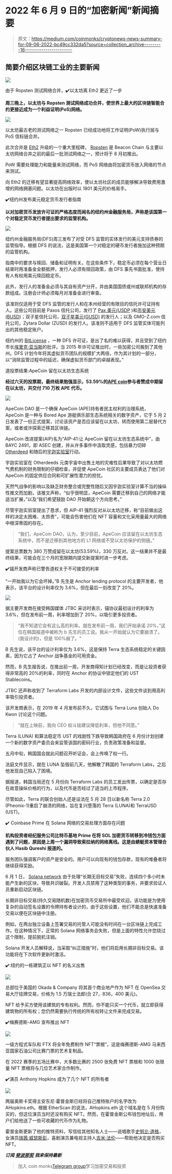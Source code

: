 # 2022 年 6 月 9 日的“加密新闻”新闻摘要

> 原文：<https://medium.com/coinmonks/cryptonews-news-summary-for-09-06-2022-bc49cc332da5?source=collection_archive---------16----------------------->

## 简要介绍区块链工业的主要新闻

![](img/f2a7cbedc011c2f2a90622cb457440ed.png)

由于 Ropsten 测试网络合并，✔️以太坊离 Eth2 更近了一步

**周三晚上，以太坊与 Ropsten 测试网络成功合并，使世界上最大的区块链智能合约更接近成为一个利益证明(PoS)网络。**

![](img/54ab35461ff2c4c6b68d92631eda4257.png)

以太坊最古老的测试网络之一 Ropsten 已经成功地将工作证明(PoW)执行层与 PoS 信标链合并。

此次合并是 [Eth2](https://ethereum.org/en/upgrades/) 升级的一个重大里程碑， [Ropsten](https://ropsten.etherscan.io/) 是 Beacon Chain 与主要以太坊网络合并之前的最后一批测试网络之一，预计将于 8 月初推出。

PoW 需要处理能力和能量来测试网络，而 PoS 网络由将加密货币放入网络的节点来测试。

向 Eth2 的迁移有望显著提高网络效率，使以太坊社区的成员能够解决导致费用激增的网络拥塞问题。以太坊在出版时以 1801 美元的价格易手。

✔️纽约州发布美元稳定货币发行者指南

**以对加密货币发放许可证的严格态度而闻名的纽约州金融服务局，声称是该国第一个对稳定货币发行者提出要求的监管机构。**

![](img/0a6c98f709d26d4114292b0400d6c1cd.png)

纽约州金融服务局(DFS)周三发布了对受 DFS 监管的实体发行的美元支持债券的监管指导。根据 DFS 的说法，这是美国第一个对稳定的硬币发行者施加这种预期的监管机构。

指南中的要求与赎回、储备和证明有关。在这些条件下，稳定币必须在每个营业日结束时用准备金全额抵押，发行人必须有赎回政策，由 DFS 事先书面批准，使持有人有权用美元赎回稳定币。

此外，发行人的准备金必须与其自有资产分开，并由美国国债或州或联邦机构的存款组成。注册会计师必须每月对准备金进行审查。

该准则仅适用于受 DFS 监管的发行人和在本州经营的有限目的信托许可证持有人。这些公司目前是 Paxos 信托公司，发行了 [Pax 美元(USDP](https://coinmarketcap.com/currencies/paxos-standard/#:~:text=USDP%20Price%20Live%20Data,trading%20volume%20of%20%2419%2C046%2C635%20USD.) )和[币安美元(BUSD](https://www.binance.com/en/busd))；双子星信托公司，[双子星美元(GUSD)](https://www.gemini.com/dollar) 的发行人；以及 GMO-Z.com 信托公司，Zytara Dollar (ZUSD) 的发行人。该准则不适用于 DFS 监管实体可能列出的其他稳定账户。

纽约州的 [BitLicense](https://en.wikipedia.org/wiki/BitLicense) ，一种 DFS 许可证，是出了名的难以获得，并且受到了纽约市长[埃里克·亚当斯](https://en.wikipedia.org/wiki/Eric_Adams)的批评。当 2015 年许可证推出时，一些加密公司搬到了其他州。DFS 计划今年将其虚拟货币团队的规模扩大两倍，作为其计划的一部分，以“消除监管过程中的延迟，确保虚拟货币部门的卓越表现。”

道投票结果:ApeCoin 留在以太坊生态系统

**经过六天的投票期，最终结果勉强显示，53.59%的**[**APE coin**](https://coinmarketcap.com/currencies/apecoin-ape/)**参与者赞成中期留在以太坊，共交付 710 万枚 APE 代币。**

![](img/917b390b733a47084e9291e959681895.png)

ApeCoin DAO 是一个确保 ApeCoin (APE)持有者民主权利的治理系统，ApeCoin 是一种与 Bored Ape 游艇俱乐部生态系统相关的数字资产，它于 5 月 2 日发表了一份正式提案，讨论该资产是否应该留在以太坊，转而使用第二层替代方案，或者或许探索迁移其区块链。

ApeCoin 改进提案(AIP)名为“AIP-41:让 ApeCoin 留在以太坊生态系统中”，由 BAYC 2491，即 ASEC 创建，并从许多事件中汲取灵感，包括暴力切碎 [Otherdeed](https://opensea.io/collection/otherdeed) 和随后的[宇迦实验室](https://www.yuga.com/)行动。

宇迦实验室在 Otherdeeds 元类宇宙中出售土地的灾难性后果导致了对以太坊燃气费机制的财务限制的仔细检查，并促使 ApeCoin 社区的主要成员表达了他们对 ApeCoin 的固定供应合同和可扩展性潜力的担忧。

天然气战争的影响以及缺乏财务整合或完整性随后又因宇迦实验室计算不当的操纵性推文而加剧，该推文声称，“似乎很明显，ApeCoin 需要迁移到自己的网络才能适当扩展，”以及“我们希望鼓励 DAO 开始朝这个方向思考。”

尽管宇迦实验室提出了恳求，但 AIP-41 强烈反对从以太坊迁移，称“目前做出这样的决定太困难、太昂贵”，可能会伤害他们在 NFT 容量和文化采用量最大的网络中根深蒂固的存在。

> “我们，ApeCoin DAO，认为，至少目前，ApeCoin 应该留在以太坊生态系统中，而不是迁移到其他地方的 L1 网络或不受以太坊保护的侧链。”

提案总票数为 380 万赞成留在以太坊(53.59%)，330 万反对。这一结果并不是最终结果，可能会在三个月的宽限期内提交新提案时进一步考虑。

✔️锚开发商声称已警告道权关于不可接受的利率

“一开始我以为它会坏掉。”B 先生是 Anchor lending protocol 的主要开发者，他表示，该平台的设计利率仅为 3.6%，但在最后一刻改变了 20%。

![](img/3d290d3b6b1e7679dadcf13c27a42bc7.png)

据主要开发商在接受韩国媒体 JTBC 采访时表示，锚协议最初设计的利率为 3.6%，但在发布前一周，利率增加到了 20%，以吸引更多投资者。

> “我不知道它会有这么高的利率。就在发布前一周，我们开始承诺 20%，”这位在韩国报道中被称为 b 先生的员工说。我从一开始就认为它要崩溃了。(我设计的)，但是 100%崩了。"

B 先生说，该平台的设计利率仅为 3.6%，这是保持 Terra 生态系统稳定的关键因素，因为它占了 Anchor 战争基金的可用资金。

然而，B 先生报告说，在推出前一周，开发商得知计划已经改变，而是让投资者获得非常高的 20%的利率，同时在 Anchor 的协议中锁定他们的 UST Stablecoins。

JTBC 还声称收到了 Terraform Labs 开发的内部设计文件，这些文件谈到用高利率吸引投资者。

该开发商表示，在 2019 年 4 月发布前不久，它试图与 Terra Luna 创始人 Do Kwon 讨论这个问题。

> “就在上映前，我向 CEO 权斗铉建议降低利率，但他不同意。”

Terra (LUNA) 和算法稳定币 UST 的戏剧性下跌导致韩国政府在 6 月份计划创建一个新的数字资产委员会来监管该国的密码行业，负责政策准备和监督。

五月中旬，韩国国会就此问题召开听证会，会上传唤了权一行。

法庭文件显示，就在 LUNA 坠毁前几天，他解散了韩国的 Terraform Labs，之后他发现自己陷入了困境。

据报道，韩国当局还在 5 月份向 Terraform Labs 的员工发出传票，以确定是否存在故意操纵价格的行为，以及代币是否经过了适当的上市程序。

尽管如此，Terra 的联合创始人还是设法在 5 月 28 日以新名称 Terra 2.0 (Pheonix-1)重启了崩溃的网络，旨在复兴堕落的 Terra (LUNA)和 TerraUSD (UST)。

✔️ Coinbase Prime 在 Solana 网络的交易处理方面存在问题

**机构投资者经纪服务公司比特币基地 Prime 在将 SOL 加密货币转移到冷钱包方面遇到了问题，原因是上周一个漏洞导致索拉纳的网络离线。这是由蜻蜓资本管理合伙人 Hasib Qureshi 报道的。**

服务团队强调客户的资产是安全的。用户可以向现有的钱包存款，现有的堆叠者将继续获得奖励。

6 月 1 日， [Solana network](https://solana.com/) 由于处理“长期无目标交易”失败，连续四个多小时未能产生新的区块，导致共识破裂。开发人员禁用了这种类型的事务，并要求验证人员重新启动区块链。

长期非目标交易(持久交易随机数)在加密货币交易所中最受欢迎。该功能是为使用复杂的自动签名设置的令牌持有者设计的，由于这些设置，他们不能总是快速准备交易以便在区块链中注册。

例如，在两台独立设备上签署交易的托管人可能没有时间在一台区块链上完成工作。在这种情况下，正常的 Solana 网络事务会失败，但是上面的特性允许您绕过这个限制，提前脱机注销。

Solana 开发人员解释说，当采取“纠正措施”时，他们将启用长期非目标交易。该功能将在下次软件更新时激活。

✔️:纽约的一栋建筑正以 NFT 的名义出售

![](img/d45a4fdb08a341d16003743cefba8830.png)

总部位于美国的 Okada & Company 将其首个商业地产作为 NFT 在 OpenSea 交易大厅挂牌交易，价格为 1.5 万瑞士法郎(合 27，836，400 美元)。

NFT 给予买方使用该建筑的专有权利。然而，你不能只买一个代币，就立即获得建筑物的所有权；您仍然需要执行传统的所有权转让文件来完成交易。

✔️梅赛德斯-AMG 宣布推出 NFT

![](img/57e2db05d1baeedf00fdd525145027ee.png)

一级方程式车队和 FTX 将全年免费制作 NFT“票根”，这是梅赛德斯-AMG 马来西亚国家石油公司比赛门票的艺术复制品。

在 2022 赛季的五场比赛中，大多数比赛的 2500 张免费 NFT 票根和 1000 张限量 NFT 票根将与几位艺术家合作制作。

✔️演员 Anthony Hopkins 成为了几个 NFT 的所有者

![](img/439e26582524191e7cc78a8d58c960b0.png)

两届奥斯卡奖得主安东尼·霍普金斯已经将自己推特账户的名字改为 AHopkins.eth。根据 EtherScan 的说法，AHopkins.eth 这个域名是在 5 月份购买的，但这位演员当时还没有购买 NFT。然而，在霍普金斯公布钱包地址后，用户们给他送了一些可收藏的代币作为礼物。

霍普金斯更新了他的推特资料，写信给其他知名人士——说唱歌手[史努比·道格](https://en.wikipedia.org/wiki/Snoop_Dogg)，女演员[瑞茜·威瑟斯彭](https://en.wikipedia.org/wiki/Reese_Witherspoon)，喜剧演员兼电视主持人[吉米·法伦](https://en.wikipedia.org/wiki/Jimmy_Fallon)——帮助他决定是否购买 NFT。

***订阅*** [***斐波那契***](/@unclefibonacci) ***我来保持最新***

> 加入 coin monks[Telegram group](https://t.me/joinchat/Trz8jaxd6xEsBI4p)学习加密交易和投资